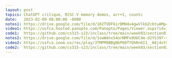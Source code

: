 ```yaml
---
layout: post
topics: ChatGPT critique, RISC-V memory demos, arr+1, countc
date:   2023-02-09 08:00:00 -0800
notes1: https://drive.google.com/file/d/102TVDF6irDMH4u4gwVlkbZcbtuAMp4E2/view?usp=share_link
video1: https://usfca.hosted.panopto.com/Panopto/Pages/Viewer.aspx?id=1aadd682-9be0-415a-8623-af93011bd854
code1:  https://github.com/cs315-s23/inclass/tree/main/week03/section01
notes2: https://drive.google.com/file/d/1owWdnxS4orNMFo9UUC4m-d2YS397-vjm/view?usp=share_link
video2: https://usfca.zoom.us/rec/play/3TMPM9BBgNbP08TYQhRn6I1__68j4vt9TE64u68PR0AhbSe6eFduruoWVxRjqjZ7b4I2cUBqxVS_sniC.4UY4EuSlgHHMXIGF?continueMode=true
code2:  https://github.com/cs315-s23/inclass/tree/main/week03/section02/countc
---
```

